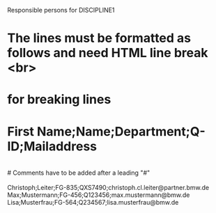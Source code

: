 Responsible persons for DISCIPLINE1

# The lines must be formatted as follows and need HTML line break \<br\><br>
# for breaking lines<br>
# First Name;Name;Department;Q-ID;Mailaddress<br>
<br>
# Comments have to be added after a leading "#"<br>
<br>
Christoph;Leiter;FG-835;QXS7490;christoph.cl.leiter@partner.bmw.de<br>
Max;Mustermann;FG-456;Q123456;max.mustermann@bmw.de<br>
Lisa;Musterfrau;FG-564;Q234567;lisa.musterfrau@bmw.de<br>
